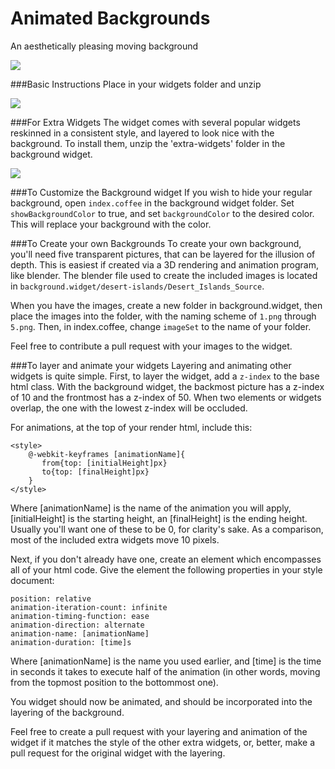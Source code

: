 Animated Backgrounds
==========

An aesthetically pleasing moving background

![](https://i.imgur.com/3mIW8dg.jpg)

###Basic Instructions
Place in your widgets folder and unzip


![](https://i.imgur.com/ZBWSSXy.jpg)

###For Extra Widgets
The widget comes with several popular widgets reskinned in a consistent style, and layered to look nice with the background. To install them, unzip the 'extra-widgets' folder in the background widget.

![](https://i.imgur.com/Fh5UDJm.jpg)

###To Customize the Background widget
If you wish to hide your regular background, open `index.coffee` in the background widget folder. Set `showBackgroundColor` to true, and set `backgroundColor` to the desired color. This will replace your background with the color.

###To Create your own Backgrounds
To create your own background, you'll need five transparent pictures, that can be layered for the illusion of depth. This is easiest if created via a 3D rendering and animation program, like blender. The blender file used to create the included images is located in `background.widget/desert-islands/Desert_Islands_Source`.

When you have the images, create a new folder in background.widget, then place the images into the folder, with the naming scheme of `1.png` through `5.png`. Then, in index.coffee, change `imageSet` to the name of your folder.

Feel free to contribute a pull request with your images to the widget.

###To layer and animate your widgets
Layering and animating other widgets is quite simple. First, to layer the widget, add a `z-index` to the base html class. With the background widget, the backmost picture has a z-index of 10 and the frontmost has a z-index of 50. When two elements or widgets overlap, the one with the lowest z-index will be occluded.

For animations, at the top of your render html, include this:
```
<style>
    @-webkit-keyframes [animationName]{
       from{top: [initialHeight]px}
       to{top: [finalHeight]px}
    }
</style>
```
Where [animationName] is the name of the animation you will apply, [initialHeight] is the starting height, an [finalHeight] is the ending height. Usually you'll want one of these to be 0, for clarity's sake. As a comparison, most of the included extra widgets move 10 pixels.

Next, if you don't already have one, create an element which encompasses all of your html code. Give the element the following properties in your style document:
```
position: relative
animation-iteration-count: infinite
animation-timing-function: ease
animation-direction: alternate
animation-name: [animationName]
animation-duration: [time]s
```

Where [animationName] is the name you used earlier, and [time] is the time in seconds it takes to execute half of the animation (in other words, moving from the topmost position to the bottommost one).

You widget should now be animated, and should be incorporated into the layering of the background.

Feel free to create a pull request with your layering and animation of the widget if it matches the style of the other extra widgets, or, better, make a pull request for the original widget with the layering.
